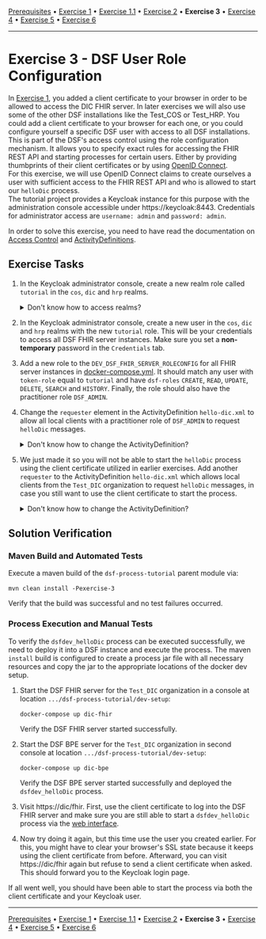 [Prerequisites](prerequisites.md) • [Exercise 1](exercise-1.md) • [Exercise 1.1](exercise-1-1.md) • [Exercise 2](exercise-2.md) • **Exercise 3** • [Exercise 4](exercise-4.md) • [Exercise 5](exercise-5.md) • [Exercise 6](exercise-6.md)
___

# Exercise 3 - DSF User Role Configuration

In [Exercise 1](exercise-1.md), you added a client certificate to your browser in order to be allowed to access the DIC FHIR
server. In later exercises we will also use some of the other DSF installations like the Test_COS or Test_HRP. You could add a 
client certificate to your browser for each one, or you could configure yourself a specific DSF user
with access to all DSF installations.  
This is part of the DSF's access control using the role configuration mechanism. It allows you to specify
exact rules for accessing the FHIR REST API and starting processes for certain users. Either by providing
thumbprints of their client certificates or by using [OpenID Connect](https://openid.net/developers/how-connect-works/).  
For this exercise, we will use OpenID Connect claims to create ourselves a user with sufficient
access to the FHIR REST API and who is allowed to start our `helloDic` process.  
The tutorial project provides a Keycloak instance for this purpose with the administration console accessible under https://keycloak:8443.
Credentials for administrator access are `username: admin` and `password: admin`.

In order to solve this exercise, you need to have read the documentation on [Access Control](https://dsf.dev/stable/maintain/fhir/access-control.html) 
and [ActivityDefinitions](basic-concepts-and-guides.md#activitydefinition).

## Exercise Tasks

1. In the Keycloak administrator console, create a new realm role called `tutorial` in the `cos`, `dic` and `hrp` realms.
   <details>
   <summary>Don't know how to access realms?</summary>
   
   Use the dropdown in the top left corner:  
   ![Keycloak realm dropdown](figures/keycloak_realm_dropdown.png)
   </details>
   
2. In the Keycloak administrator console, create a new user in the `cos`, `dic` and `hrp` realms with the new `tutorial` role. 
   This will be your credentials to access all DSF FHIR server instances. Make sure you set a **non-temporary** password in the `Credentials` tab.
3. Add a new role to the `DEV_DSF_FHIR_SERVER_ROLECONFIG` for all FHIR server instances in [docker-compose.yml](../dev-setup/docker-compose.yml). It should match any user with `token-role` equal to
   `tutorial` and have `dsf-roles` `CREATE`, `READ`, `UPDATE`, `DELETE`, `SEARCH` and `HISTORY`. Finally, the role should also have the practitioner role `DSF_ADMIN`.
4. Change the `requester` element in the ActivityDefinition `hello-dic.xml` to allow all local clients with a practitioner role of `DSF_ADMIN` to request `helloDic` messages.
   <details>
   <summary>Don't know how to change the ActivityDefinition?</summary>

   There is a list of examples for the `requester` element [here](basic-concepts-and-guides.md#examples-for-requester-and-recipient-elements).
   You can also check out the [guide on creating ActivityDefinitions](basic-concepts-and-guides.md#creating-an-activitydefinition).
   </details>

5. We just made it so you will not be able to start the `helloDic` process using the client certificate utilized in earlier exercises.
   Add another `requester` to the ActivityDefinition `hello-dic.xml` which allows local clients from the `Test_DIC` organization to request `helloDic` messages,
   in case you still want to use the client certificate to start the process.
   <details>
   <summary>Don't know how to change the ActivityDefinition?</summary>

   There is a list of examples for the `requester` element [here](basic-concepts-and-guides.md#examples-for-requester-and-recipient-elements).
   You can also check out the [guide on creating ActivityDefinitions](basic-concepts-and-guides.md#creating-an-activitydefinition).
   </details>

   

## Solution Verification
### Maven Build and Automated Tests
Execute a maven build of the `dsf-process-tutorial` parent module via:

```
mvn clean install -Pexercise-3
```

Verify that the build was successful and no test failures occurred.

### Process Execution and Manual Tests
To verify the `dsfdev_helloDic` process can be executed successfully, we need to deploy it into a DSF instance and execute the process. The maven `install` build is configured to create a process jar file with all necessary resources and copy the jar to the appropriate locations of the docker dev setup.

1. Start the DSF FHIR server for the `Test_DIC` organization in a console at location `.../dsf-process-tutorial/dev-setup`:
   ```
   docker-compose up dic-fhir
   ```
   Verify the DSF FHIR server started successfully.

2. Start the DSF BPE server for the `Test_DIC` organization in second console at location `.../dsf-process-tutorial/dev-setup`:
   ```
   docker-compose up dic-bpe
   ```
   Verify the DSF BPE server started successfully and deployed the `dsfdev_helloDic` process.

3. Visit https://dic/fhir. First, use the client certificate to log into the DSF FHIR server and make sure you are 
   still able to start a `dsfdev_helloDic` process via the [web interface](basic-concepts-and-guides.md#using-the-dsf-fhir-servers-web-interface).
4. Now try doing it again, but this time use the user you created earlier. For this, you might have to clear your browser's
   SSL state because it keeps using the client certificate from before. Afterward, you can visit https://dic/fhir again but refuse to send a 
   client certificate when asked. This should forward you to the Keycloak login page.

If all went well, you should have been able to start the process via both the client certificate and your Keycloak user.
___
[Prerequisites](prerequisites.md) • [Exercise 1](exercise-1.md) • [Exercise 1.1](exercise-1-1.md) • [Exercise 2](exercise-2.md) • **Exercise 3** • [Exercise 4](exercise-4.md) • [Exercise 5](exercise-5.md) • [Exercise 6](exercise-6.md)